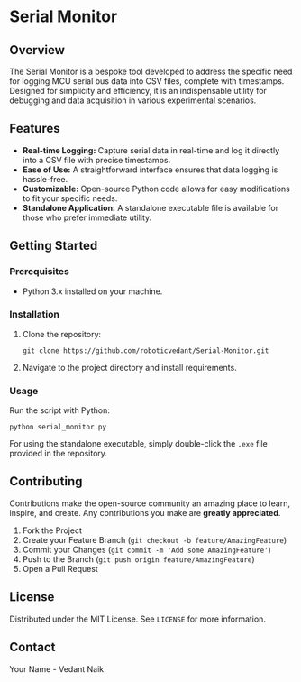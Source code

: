 # Serial Monitor

## Overview
The Serial Monitor is a bespoke tool developed to address the specific need for logging MCU serial bus data into CSV files, complete with timestamps. Designed for simplicity and efficiency, it is an indispensable utility for debugging and data acquisition in various experimental scenarios.

## Features
- **Real-time Logging:** Capture serial data in real-time and log it directly into a CSV file with precise timestamps.
- **Ease of Use:** A straightforward interface ensures that data logging is hassle-free.
- **Customizable:** Open-source Python code allows for easy modifications to fit your specific needs.
- **Standalone Application:** A standalone executable file is available for those who prefer immediate utility.

## Getting Started

### Prerequisites
- Python 3.x installed on your machine.

### Installation
1. Clone the repository:
   ```
   git clone https://github.com/roboticvedant/Serial-Monitor.git
   ```
2. Navigate to the project directory and install requirements.
### Usage
Run the script with Python:
```
python serial_monitor.py
```
For using the standalone executable, simply double-click the `.exe` file provided in the repository.

## Contributing
Contributions make the open-source community an amazing place to learn, inspire, and create. Any contributions you make are **greatly appreciated**.

1. Fork the Project
2. Create your Feature Branch (`git checkout -b feature/AmazingFeature`)
3. Commit your Changes (`git commit -m 'Add some AmazingFeature'`)
4. Push to the Branch (`git push origin feature/AmazingFeature`)
5. Open a Pull Request

## License
Distributed under the MIT License. See `LICENSE` for more information.

## Contact
Your Name - Vedant Naik
